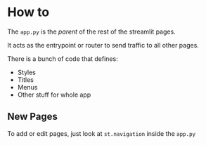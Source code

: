 # How to

The `app.py` is the *parent* of the rest of the streamlit pages.

It acts as the entrypoint or router to send traffic to all other pages.

There is a bunch of code that defines:

* Styles
* Titles
* Menus
* Other stuff for whole app

## New Pages

To add or edit pages, just look at `st.navigation` inside the `app.py`
